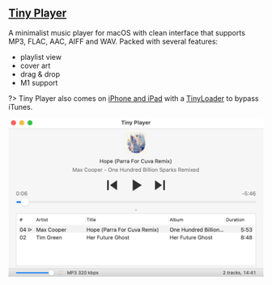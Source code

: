 ## [Tiny Player](https://www.catnapgames.com/tiny-player-for-mac/)
A minimalist music player for macOS with clean interface that supports MP3, FLAC, AAC, AIFF and WAV. Packed with several features:

- playlist view
- cover art
- drag & drop
- M1 support

?> Tiny Player also comes on [iPhone and iPad](https://www.catnapgames.com/tiny-player/) with a [TinyLoader](https://www.catnapgames.com/tiny-loader/) to bypass iTunes.

![tiny player](_images/tp.png "Tiny player playlist view")
